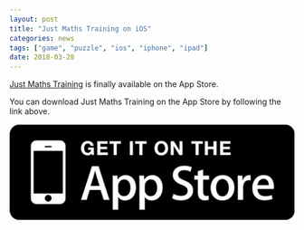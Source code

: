 ```yaml
---
layout: post
title: "Just Maths Training on iOS"
categories: news
tags: ["game", "puzzle", "ios", "iphone", "ipad"]
date: 2018-03-28
---
```


<a href="/games/just-maths-training">Just Maths Training</a> is finally available on the App Store.

You can download Just Maths Training on the App Store by following the link above.

<a href="https://itunes.apple.com/us/app/just-maths-training/id1330359537">
	<img src="/images/appstore_get_it.jpg" alt="Available on the App Store" />
</a>

